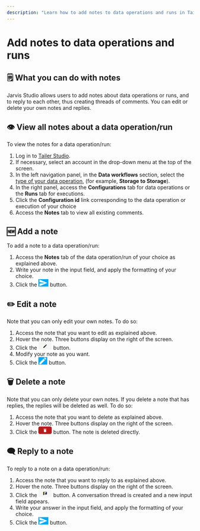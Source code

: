 ```yaml
---
description: "Learn how to add notes to data operations and runs in Tailer\_Studio."
---
```


# Add notes to data operations and runs

## 🗒️ What you can do with notes

Jarvis Studio allows users to add notes about data operations or runs, and to reply to each other, thus creating threads of comments. You can edit or delete your own notes and replies.

## 👁️ View all notes about a data operation/run

To view the notes for a data operation/run:

1. Log in to [Tailer Studio](https://jarvis-platform.io/sign-in?redirect=%2F&__hstc=57968821.199e85015347f5cf00c120e5932c4c81.1601276395705.1601472992239.1601476688274.18&__hssc=57968821.4.1601476688274&__hsfp=649433320).
2. If necessary, select an account in the drop-down menu at the top of the screen.
3. In the left navigation panel, in the **Data workflows** section, select the [type of your data operation](../data-pipeline-operations/untitled.md#types-of-data-pipeline-operations), \(for example, **Storage to Storage**\).
4. In the right panel, access the **Configurations** tab for data operations or the **Runs** tab for executions.
5. Click the **Configuration id** link corresponding to the data operation or execution of your choice
6. Access the **Notes** tab to view all existing comments.

## 🆕 Add a note

To add a note to a data operation/run:

1. Access the **Notes** tab of the data operation/run of your choice as explained above.
2. Write your note in the input field, and apply the formatting of your choice.
3. Click the ![](../.gitbook/assets/tailer_studio_add_note.png) button.

## ✏️ Edit a note

Note that you can only edit your own notes. To do so:

1. Access the note that you want to edit as explained above.
2. Hover the note. Three buttons display on the right of the screen.
3. Click the ![](../.gitbook/assets/tailer_studio_edit_note.png) button.
4. Modify your note as you want.
5. Click the ![](../.gitbook/assets/tailer_studio_edit_note_2.png) button.

## 🗑️ Delete a note

Note that you can only delete your own notes. If you delete a note that has replies, the replies will be deleted as well. To do so:

1. Access the note that you want to delete as explained above.
2. Hover the note. Three buttons display on the right of the screen.
3. Click the ![](../.gitbook/assets/tailer_studio_delete_note.png) button. The note is deleted directly.

## 🗨️ Reply to a note

To reply to a note on a data operation/run:

1. Access the note that you want to reply to as explained above.
2. Hover the note. Three buttons display on the right of the screen.
3. Click the ![](../.gitbook/assets/tailer_studio_reply_to_a_note.png) button. A conversation thread is created and a new input field appears.
4. Write your answer in the input field, and apply the formatting of your choice.
5. Click the ![](../.gitbook/assets/tailer_studio_add_note.png) button.

